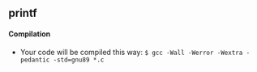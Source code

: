 ## printf


#### Compilation
- Your code will be compiled this way:
`$ gcc -Wall -Werror -Wextra -pedantic -std=gnu89 *.c`
